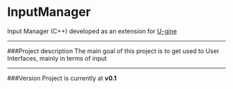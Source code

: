 # InputManager
Input Manager (C++) developed as an extension for [U-gine](https://github.com/jjimenezg93/U-gine "U-gine")
___

###Project description
The main goal of this project is to get used to User Interfaces, mainly in terms of input
___

###Version
Project is currently at **v0.1**

